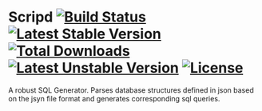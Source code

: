 # Scripd [![Build Status](https://travis-ci.org/Samshal/Scripd.svg?branch=master)](https://travis-ci.org/Samshal/Scripd) [![Latest Stable Version](https://poser.pugx.org/samshal/scripd/v/stable)](https://packagist.org/packages/samshal/scripd) [![Total Downloads](https://poser.pugx.org/samshal/scripd/downloads)](https://packagist.org/packages/samshal/scripd) [![Latest Unstable Version](https://poser.pugx.org/samshal/scripd/v/unstable)](https://packagist.org/packages/samshal/scripd) [![License](https://poser.pugx.org/samshal/scripd/license)](https://packagist.org/packages/samshal/scripd)
A robust SQL Generator. Parses database structures defined in json based on the jsyn file format and generates corresponding sql queries.
